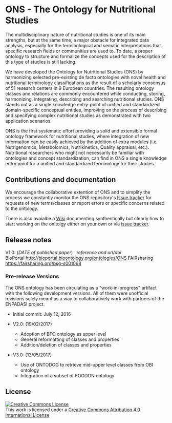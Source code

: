 # ONS - The Ontology for Nutritional Studies

The multidisciplinary nature of nutritional studies is one of its main strengths, but at the same time, a major obstacle for integrated data analysis, especially for the terminological and sematic interpretations that specific research fields or communities are used to. To date, a proper ontology to structure and formalize the concepts used for the description of this type of studies is still lacking.

We have developed the Ontology for Nutritional Studies (ONS) by harmonizing selected pre-existing de facto ontologies with novel health and nutritional terminology classifications as the result of a scholarly consensus of 51 research centers in 9 European countries. The resulting ontology classes and relations are commonly encountered while conducting, storing, harmonizing, integrating, describing and searching nutritional studies. ONS stands out as a single knowledge entry-point of unified and standardized domain-specific conceptual entitles, improving on the process of describing and specifying complex nutritional studies as demonstrated with two application scenarios.

ONS is the first systematic effort providing a solid and extensible formal ontology framework for nutritional studies, where integration of new information can be easily achieved by the addition of extra modules (i.e. Nutrigenomics, Metabolomics, Nutrikinetics, Quality appraisal, etc.). Nutritional researchers who might not necessarily be familiar with ontologies and concept standardization, can find in ONS a single knowledge entry point for a unified and standardized terminology for their studies. 

## Contributions and documentation
We encourage the collaborative extention of ONS and to simplify the process we constantly monitor the ONS repository's [Issue tracker](https://github.com/enpadasi/Ontology-for-Nutritional-Studies/issues) for requests of new terms/classes or report errors or specific concerns related to the ontology.

There is also avaialbe a [Wiki](https://github.com/enpadasi/Ontology-for-Nutritional-Studies/wiki) documenting synthentically but clearly how to start working on the onltolgy either on your own or via [issue tracker](https://github.com/enpadasi/Ontology-for-Nutritional-Studies/issues).


## Release notes

V1.0: (*DATE of published paper*)  
*reference and url/doi*  
BioPortal http://bioportal.bioontology.org/ontologies/ONS
FAIRsharing https://fairsharing.org/bsg-s001068


### Pre-release Versions

The ONS ontology has been circulating as a "work-in-progress" artifact with the following development versions. All of them were unofficial revisions solely meant as a way to collaboratively work with partners of the ENPADASI project.

- Initial commit: July 12, 2016

- V2.0: (19/02/2017) 
  - Adoption of BFO ontology as upper level
  - General reformatting of classes and properties
  - Addition/deletion of classes and properties

- V3.0: (12/05/2017) 
  - Use of ONTODOG to retrieve mid-upper level classes from OBI ontology
  - Integration of a subset of FOODON ontology



## License
<a rel="license" href="http://creativecommons.org/licenses/by/4.0/"><img alt="Creative Commons License" style="border-width:0" src="https://i.creativecommons.org/l/by/4.0/88x31.png" /></a><br />This work is licensed under a <a rel="license" href="http://creativecommons.org/licenses/by/4.0/">Creative Commons Attribution 4.0 International License</a>
